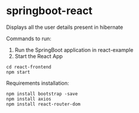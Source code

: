 # springboot-react
Displays all the user details present in hibernate

Commands to run:
1. Run the SpringBoot application in react-example
2. Start the React App  

```
cd react-frontend
npm start
```

Requirements installation:

```
npm install bootstrap -save
npm install axios 
npm install react-router-dom
```
